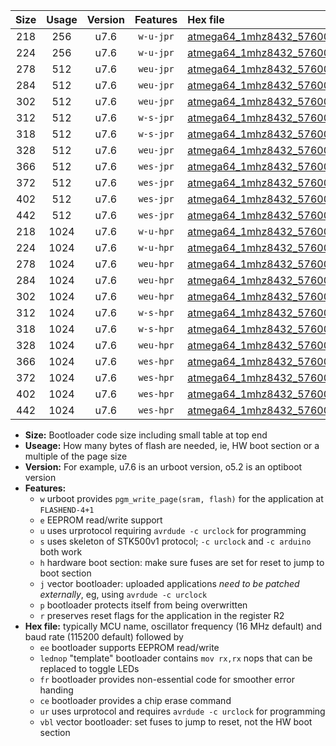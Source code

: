 |Size|Usage|Version|Features|Hex file|
|:-:|:-:|:-:|:-:|:--|
|218|256|u7.6|`w-u-jpr`|[atmega64_1mhz8432_57600bps_ur_vbl.hex](https://raw.githubusercontent.com/stefanrueger/urboot/main/atmega64_1mhz8432_57600bps_ur_vbl.hex)|
|224|256|u7.6|`w-u-jpr`|[atmega64_1mhz8432_57600bps_lednop_ur_vbl.hex](https://raw.githubusercontent.com/stefanrueger/urboot/main/atmega64_1mhz8432_57600bps_lednop_ur_vbl.hex)|
|278|512|u7.6|`weu-jpr`|[atmega64_1mhz8432_57600bps_ee_ur_vbl.hex](https://raw.githubusercontent.com/stefanrueger/urboot/main/atmega64_1mhz8432_57600bps_ee_ur_vbl.hex)|
|284|512|u7.6|`weu-jpr`|[atmega64_1mhz8432_57600bps_ee_lednop_ur_vbl.hex](https://raw.githubusercontent.com/stefanrueger/urboot/main/atmega64_1mhz8432_57600bps_ee_lednop_ur_vbl.hex)|
|302|512|u7.6|`weu-jpr`|[atmega64_1mhz8432_57600bps_ee_lednop_fr_ur_vbl.hex](https://raw.githubusercontent.com/stefanrueger/urboot/main/atmega64_1mhz8432_57600bps_ee_lednop_fr_ur_vbl.hex)|
|312|512|u7.6|`w-s-jpr`|[atmega64_1mhz8432_57600bps_vbl.hex](https://raw.githubusercontent.com/stefanrueger/urboot/main/atmega64_1mhz8432_57600bps_vbl.hex)|
|318|512|u7.6|`w-s-jpr`|[atmega64_1mhz8432_57600bps_lednop_vbl.hex](https://raw.githubusercontent.com/stefanrueger/urboot/main/atmega64_1mhz8432_57600bps_lednop_vbl.hex)|
|328|512|u7.6|`weu-jpr`|[atmega64_1mhz8432_57600bps_ee_lednop_fr_ce_ur_vbl.hex](https://raw.githubusercontent.com/stefanrueger/urboot/main/atmega64_1mhz8432_57600bps_ee_lednop_fr_ce_ur_vbl.hex)|
|366|512|u7.6|`wes-jpr`|[atmega64_1mhz8432_57600bps_ee_vbl.hex](https://raw.githubusercontent.com/stefanrueger/urboot/main/atmega64_1mhz8432_57600bps_ee_vbl.hex)|
|372|512|u7.6|`wes-jpr`|[atmega64_1mhz8432_57600bps_ee_lednop_vbl.hex](https://raw.githubusercontent.com/stefanrueger/urboot/main/atmega64_1mhz8432_57600bps_ee_lednop_vbl.hex)|
|402|512|u7.6|`wes-jpr`|[atmega64_1mhz8432_57600bps_ee_lednop_fr_vbl.hex](https://raw.githubusercontent.com/stefanrueger/urboot/main/atmega64_1mhz8432_57600bps_ee_lednop_fr_vbl.hex)|
|442|512|u7.6|`wes-jpr`|[atmega64_1mhz8432_57600bps_ee_lednop_fr_ce_vbl.hex](https://raw.githubusercontent.com/stefanrueger/urboot/main/atmega64_1mhz8432_57600bps_ee_lednop_fr_ce_vbl.hex)|
|218|1024|u7.6|`w-u-hpr`|[atmega64_1mhz8432_57600bps_ur.hex](https://raw.githubusercontent.com/stefanrueger/urboot/main/atmega64_1mhz8432_57600bps_ur.hex)|
|224|1024|u7.6|`w-u-hpr`|[atmega64_1mhz8432_57600bps_lednop_ur.hex](https://raw.githubusercontent.com/stefanrueger/urboot/main/atmega64_1mhz8432_57600bps_lednop_ur.hex)|
|278|1024|u7.6|`weu-hpr`|[atmega64_1mhz8432_57600bps_ee_ur.hex](https://raw.githubusercontent.com/stefanrueger/urboot/main/atmega64_1mhz8432_57600bps_ee_ur.hex)|
|284|1024|u7.6|`weu-hpr`|[atmega64_1mhz8432_57600bps_ee_lednop_ur.hex](https://raw.githubusercontent.com/stefanrueger/urboot/main/atmega64_1mhz8432_57600bps_ee_lednop_ur.hex)|
|302|1024|u7.6|`weu-hpr`|[atmega64_1mhz8432_57600bps_ee_lednop_fr_ur.hex](https://raw.githubusercontent.com/stefanrueger/urboot/main/atmega64_1mhz8432_57600bps_ee_lednop_fr_ur.hex)|
|312|1024|u7.6|`w-s-hpr`|[atmega64_1mhz8432_57600bps.hex](https://raw.githubusercontent.com/stefanrueger/urboot/main/atmega64_1mhz8432_57600bps.hex)|
|318|1024|u7.6|`w-s-hpr`|[atmega64_1mhz8432_57600bps_lednop.hex](https://raw.githubusercontent.com/stefanrueger/urboot/main/atmega64_1mhz8432_57600bps_lednop.hex)|
|328|1024|u7.6|`weu-hpr`|[atmega64_1mhz8432_57600bps_ee_lednop_fr_ce_ur.hex](https://raw.githubusercontent.com/stefanrueger/urboot/main/atmega64_1mhz8432_57600bps_ee_lednop_fr_ce_ur.hex)|
|366|1024|u7.6|`wes-hpr`|[atmega64_1mhz8432_57600bps_ee.hex](https://raw.githubusercontent.com/stefanrueger/urboot/main/atmega64_1mhz8432_57600bps_ee.hex)|
|372|1024|u7.6|`wes-hpr`|[atmega64_1mhz8432_57600bps_ee_lednop.hex](https://raw.githubusercontent.com/stefanrueger/urboot/main/atmega64_1mhz8432_57600bps_ee_lednop.hex)|
|402|1024|u7.6|`wes-hpr`|[atmega64_1mhz8432_57600bps_ee_lednop_fr.hex](https://raw.githubusercontent.com/stefanrueger/urboot/main/atmega64_1mhz8432_57600bps_ee_lednop_fr.hex)|
|442|1024|u7.6|`wes-hpr`|[atmega64_1mhz8432_57600bps_ee_lednop_fr_ce.hex](https://raw.githubusercontent.com/stefanrueger/urboot/main/atmega64_1mhz8432_57600bps_ee_lednop_fr_ce.hex)|

- **Size:** Bootloader code size including small table at top end
- **Useage:** How many bytes of flash are needed, ie, HW boot section or a multiple of the page size
- **Version:** For example, u7.6 is an urboot version, o5.2 is an optiboot version
- **Features:**
  + `w` urboot provides `pgm_write_page(sram, flash)` for the application at `FLASHEND-4+1`
  + `e` EEPROM read/write support
  + `u` uses urprotocol requiring `avrdude -c urclock` for programming
  + `s` uses skeleton of STK500v1 protocol; `-c urclock` and `-c arduino` both work
  + `h` hardware boot section: make sure fuses are set for reset to jump to boot section
  + `j` vector bootloader: uploaded applications *need to be patched externally*, eg, using `avrdude -c urclock`
  + `p` bootloader protects itself from being overwritten
  + `r` preserves reset flags for the application in the register R2
- **Hex file:** typically MCU name, oscillator frequency (16 MHz default) and baud rate (115200 default) followed by
  + `ee` bootloader supports EEPROM read/write
  + `lednop` "template" bootloader contains `mov rx,rx` nops that can be replaced to toggle LEDs
  + `fr` bootloader provides non-essential code for smoother error handing
  + `ce` bootloader provides a chip erase command
  + `ur` uses urprotocol and requires `avrdude -c urclock` for programming
  + `vbl` vector bootloader: set fuses to jump to reset, not the HW boot section
